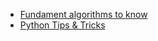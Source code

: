 - [Fundament algorithms to know](Algo/Fundamental%20Algorithms/)
- [Python Tips & Tricks](Algo/Tips%20&%20Tricks/)